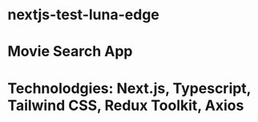 # nextjs-test-luna-edge
# Movie Search App
# Technolodgies: Next.js, Typescript, Tailwind CSS, Redux Toolkit, Axios
